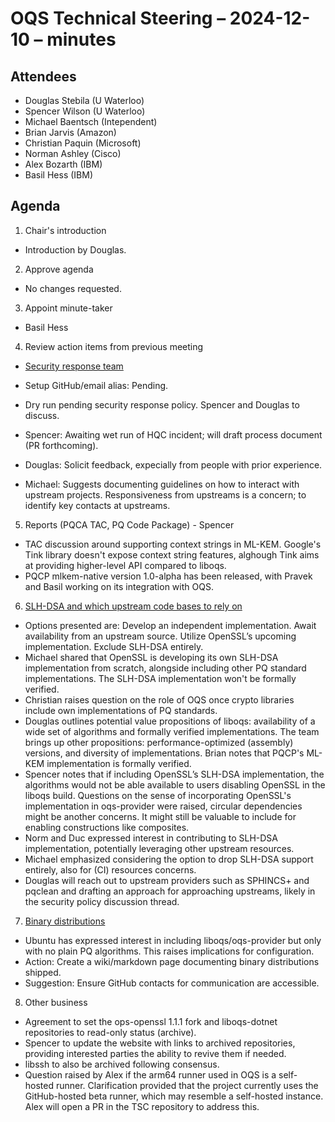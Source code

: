 # OQS Technical Steering – 2024-12-10 – minutes

## Attendees

* Douglas Stebila (U Waterloo)
* Spencer Wilson (U Waterloo)
* Michael Baentsch (Intependent)
* Brian Jarvis (Amazon)
* Christian Paquin (Microsoft)
* Norman Ashley (Cisco)
* Alex Bozarth (IBM)
* Basil Hess (IBM)

## Agenda

1. Chair's introduction

- Introduction by Douglas.

2. Approve agenda

- No changes requested.

3. Appoint minute-taker

- Basil Hess

4. Review action items from previous meeting

- [Security response team](https://github.com/open-quantum-safe/tsc/issues/60)

- Setup GitHub/email alias: Pending.
- Dry run pending security response policy. Spencer and Douglas to discuss.
- Spencer: Awaiting wet run of HQC incident; will draft process document (PR forthcoming).
- Douglas: Solicit feedback, expecially from people with prior experience.
- Michael: Suggests documenting guidelines on how to interact with upstream projects. Responsiveness from upstreams is a concern; to identify key contacts at upstreams.

5. Reports (PQCA TAC, PQ Code Package) - Spencer

- TAC discussion around supporting context strings in ML-KEM. Google's Tink library doesn't expose context string features, alghough Tink aims at providing higher-level API compared to liboqs.
- PQCP mlkem-native version 1.0-alpha has been released, with Pravek and Basil working on its integration with OQS.


6. [SLH-DSA and which upstream code bases to rely on](https://github.com/open-quantum-safe/liboqs/issues/1894)

- Options presented are: Develop an independent implementation. Await availability from an upstream source. Utilize OpenSSL’s upcoming implementation. Exclude SLH-DSA entirely.
- Michael shared that OpenSSL is developing its own SLH-DSA implementation from scratch, alongside including other PQ standard implementations. The SLH-DSA implementation won't be formally verified.
- Christian raises question on the role of OQS once crypto libraries include own implementations of PQ standards.
- Douglas outlines potential value propositions of liboqs: availability of a wide set of algorithms and formally verified implementations. The team brings up other propositions: performance-optimized (assembly) versions, and diversity of implementations. Brian notes that PQCP's ML-KEM implementation is formally verified.
- Spencer notes that if including OpenSSL’s SLH-DSA implementation, the algorithms would not be able available to users disabling OpenSSL in the liboqs build. Questions on the sense of incorporating OpenSSL's implementation in oqs-provider were raised, circular dependencies might be another concerns. It might still be valuable to include for enabling constructions like composites.
- Norm and Duc expressed interest in contributing to SLH-DSA implementation, potentially leveraging other upstream resources.
- Michael emphasized considering the option to drop SLH-DSA support entirely, also for (CI) resources concerns.
- Douglas will reach out to upstream providers such as SPHINCS+ and pqclean and drafting an approach for approaching upstreams, likely in the security policy discussion thread.

7. [Binary distributions](https://github.com/orgs/open-quantum-safe/discussions/1625)

- Ubuntu has expressed interest in including liboqs/oqs-provider but only with no plain PQ algorithms. This raises implications for configuration.
- Action: Create a wiki/markdown page documenting binary distributions shipped.
- Suggestion: Ensure GitHub contacts for communication are accessible.

8. Other business

- Agreement to set the ops-openssl 1.1.1 fork and liboqs-dotnet repositories to read-only status (archive).
- Spencer to update the website with links to archived repositories, providing interested parties the ability to revive them if needed.
- libssh to also be archived following consensus.
- Question raised by Alex if the arm64 runner used in OQS is a self-hosted runner. Clarification provided that the project currently uses the GitHub-hosted beta runner, which may resemble a self-hosted instance. Alex will open a PR in the TSC repository to address this.
